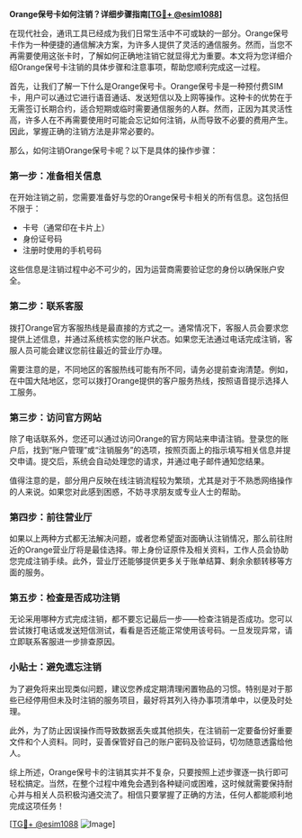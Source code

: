 **Orange保号卡如何注销？详细步骤指南[[TG💪+ @esim1088](https://t.me/s/esim1088)]**

在现代社会，通讯工具已经成为我们日常生活中不可或缺的一部分。Orange保号卡作为一种便捷的通信解决方案，为许多人提供了灵活的通信服务。然而，当您不再需要使用这张卡时，了解如何正确地注销它就显得尤为重要。本文将为您详细介绍Orange保号卡注销的具体步骤和注意事项，帮助您顺利完成这一过程。

首先，让我们了解一下什么是Orange保号卡。Orange保号卡是一种预付费SIM卡，用户可以通过它进行语音通话、发送短信以及上网等操作。这种卡的优势在于无需签订长期合约，适合短期或临时需要通信服务的人群。然而，正因为其灵活性高，许多人在不再需要使用时可能会忘记如何注销，从而导致不必要的费用产生。因此，掌握正确的注销方法是非常必要的。

那么，如何注销Orange保号卡呢？以下是具体的操作步骤：

### **第一步：准备相关信息**
在开始注销之前，您需要准备好与您的Orange保号卡相关的所有信息。这包括但不限于：
- 卡号（通常印在卡片上）
- 身份证号码
- 注册时使用的手机号码

这些信息是注销过程中必不可少的，因为运营商需要验证您的身份以确保账户安全。

### **第二步：联系客服**
拨打Orange官方客服热线是最直接的方式之一。通常情况下，客服人员会要求您提供上述信息，并通过系统核实您的账户状态。如果您无法通过电话完成注销，客服人员可能会建议您前往最近的营业厅办理。

需要注意的是，不同地区的客服热线可能有所不同，请务必提前查询清楚。例如，在中国大陆地区，您可以拨打Orange提供的客户服务热线，按照语音提示选择人工服务。

### **第三步：访问官方网站**
除了电话联系外，您还可以通过访问Orange的官方网站来申请注销。登录您的账户后，找到“账户管理”或“注销服务”的选项，按照页面上的指示填写相关信息并提交申请。提交后，系统会自动处理您的请求，并通过电子邮件通知您结果。

值得注意的是，部分用户反映在线注销流程较为繁琐，尤其是对于不熟悉网络操作的人来说。如果您对此感到困惑，不妨寻求朋友或专业人士的帮助。

### **第四步：前往营业厅**
如果以上两种方式都无法解决问题，或者您希望面对面确认注销情况，那么前往附近的Orange营业厅将是最佳选择。带上身份证原件及相关资料，工作人员会协助您完成注销手续。此外，营业厅还能够提供更多关于账单结算、剩余余额转移等方面的服务。

### **第五步：检查是否成功注销**
无论采用哪种方式完成注销，都不要忘记最后一步——检查注销是否成功。您可以尝试拨打电话或发送短信测试，看看是否还能正常使用该号码。一旦发现异常，请立即联系客服进一步排查原因。

### **小贴士：避免遗忘注销**
为了避免将来出现类似问题，建议您养成定期清理闲置物品的习惯。特别是对于那些已经停用但未及时注销的服务项目，最好将其列入待办事项清单中，以便及时处理。

此外，为了防止因误操作而导致数据丢失或其他损失，在注销前一定要备份好重要文件和个人资料。同时，妥善保管好自己的账户密码及验证码，切勿随意透露给他人。

综上所述，Orange保号卡的注销其实并不复杂，只要按照上述步骤逐一执行即可轻松搞定。当然，在整个过程中难免会遇到各种疑问或困难，这时候就需要保持耐心并与相关人员积极沟通交流了。相信只要掌握了正确的方法，任何人都能顺利地完成这项任务！

[[TG💪+ @esim1088](https://t.me/s/esim1088) ![Image](https://i.postimg.cc/4NQfJmqS/Snipaste-2025-05-13-00-14-12.png)]